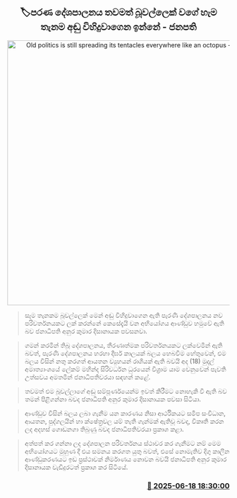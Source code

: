 <p align='center'><b><h2 align='center' title='Old politics is still spreading its tentacles everywhere like an octopus - President'>🏷පරණ දේශපාලනය තවමත් බූවල්ලෙක් වගේ හැම තැනම අඬු විහිදුවාගෙන ඉන්නේ - ජනපති</h2></b></p>
<p align='center'><img src='https://helakuru.sgp1.cdn.digitaloceanspaces.com/esana/images/lib/anura-president-mahinda-siri.jpg' width='600' alt='Old politics is still spreading its tentacles everywhere like an octopus - President'></p>

> සෑම තැනකම බූවල්ලෙක් මෙන් අඬු විහිදුවාගෙන ඇති පැරණි දේශපාලනය නව පරිවර්තනයකට ලක් කරන්නේ කෙසේදැයි වන අභියෝගය ආණ්ඩුව හමුවේ ඇති බව ජනාධිපති අනුර කුමාර දිසානායක පවසනවා.

> ගමන් කරමින් තිබූ දේශපාලනය, තීරණාත්මක පරිවර්තනයකට ලක්වෙමින් ඇති බවත්, පැරණි දේශපාලනය හරහා දීර්ඝ කාලයක් බලය ‍හෙබවීම හේතුවෙන්, එම බලය විසින් නතු කරගත් ආයතන ව්‍යුහයන් රාශියක් ඇති බවයි අද (18) මුදල් අමාත්‍යාංශයේ ලේකම් මහින්ද සිරිවර්ධන ධුරයෙන් විශ්‍රාම යාම වෙනුවෙන් පැවති උත්සවය අමතමින් ජනාධිපතිවරයා සඳහන් කළේ.

> තවමත් එම බූවල්ලාගේ අඬු සම්පූර්ණයෙන්ම ඉවත් කිරීමට නොහැකි වී ඇති බව තමන් පිළිගන්නා බවද ජනාධිපති අනුර කුමාර දිසානායක පවසා සිටියා.

> ආණ්ඩුව විසින් බලය ලබා ගැනීම යන කාරණය නිසා ආර්ථිකයට සමීප සංවිධාන, ආයතන, පුද්ගලයින් හා ක්ෂේත්‍රවල යම් තැති ගැන්මක් ඇතිවූ බවද, විකෘති කරන ලද අදහස් ගොඩනගා තිබුණු බවද ජනාධිපතිවරයා ප්‍රකාශ කළා.

> අත්පත් කර ගන්නා ලද දේශපාලන පරිවර්තනය ස්ථාවර කර ගැනීමට නම් මෙම අභියෝගයට මුහුණ දී එය සමනය කරගත යුතු බවත්, එසේ නොමැතිව දිගු කාලීන ආණ්ඩුකරණයට ඉඩ ප්‍රස්ථාවක් නිර්මාණය නොවන බවයි ජනාධිපති අනුර කුමාර දිසානායක වැඩිදුරටත් ප්‍රකාශ කර සිටියේ.



<h3 align='right'><a href='https://www.helakuru.lk/esana/p/111138/'>📅 2025-06-18 18:30:00</a></h3>
